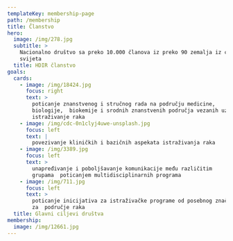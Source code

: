 ```yaml
---
templateKey: membership-page
path: /membership
title: Članstvo
hero:
  image: /img/278.jpg
  subtitle: >
    Nacionalno društvo sa preko 10.000 članova iz preko 90 zemalja iz cijelog
    svijeta
  title: HDIR članstvo
goals:
  cards:
    - image: /img/18424.jpg
      focus: right
      text: >
        poticanje znanstvenog i stručnog rada na području medicine,
        biologije,  biokemije i srodnih znanstvenih područja vezanih uz
        istraživanje raka
    - image: /img/cdc-0n1clyj4uwe-unsplash.jpg
      focus: left
      text: |
        povezivanje kliničkih i bazičnih aspekata istraživanja raka
    - image: /img/3389.jpg
      focus: left
      text: >
        unapređivanje i poboljšavanje komunikacije među različitim
        grupama  poticanjem multidisciplinarnih programa
    - image: /img/711.jpg
      focus: left
      text: >
        poticanje inicijativa za istraživačke programe od posebnog značaja
        za  područje raka
  title: Glavni ciljevi društva
membership:
  image: /img/12661.jpg
---
```

